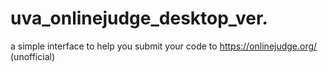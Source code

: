 # uva_onlinejudge_desktop_ver.
a simple interface to help you submit your code to https://onlinejudge.org/ (unofficial)
